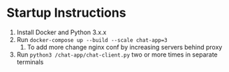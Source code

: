 # Startup Instructions
1. Install Docker and Python 3.x.x
2. Run `docker-compose up --build --scale chat-app=3`
    1. To add more change nginx conf by increasing servers behind proxy
3. Run `python3 /chat-app/chat-client.py` two or more times in separate terminals
